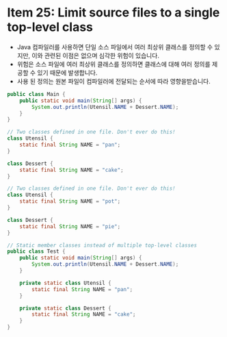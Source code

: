 # Item 25: Limit source files to a single top-level class

* Java 컴파일러를 사용하면 단일 소스 파일에서 여러 최상위 클래스를 정의할 수 있지만, 이와 관련된 이점은 없으며 심각한 위험이 있습니다.
* 위험은 소스 파일에 여러 최상위 클래스를 정의하면 클래스에 대해 여러 정의를 제공할 수 있기 때문에 발생합니다.
* 사용 된 정의는 원본 파일이 컴파일러에 전달되는 순서에 따라 영향을받습니다.

```java
public class Main {
    public static void main(String[] args) {
        System.out.println(Utensil.NAME + Dessert.NAME);
    }
}
```

```java
// Two classes defined in one file. Don't ever do this!
class Utensil {
    static final String NAME = "pan";
}

class Dessert {
    static final String NAME = "cake";
}
```

```java
// Two classes defined in one file. Don't ever do this!
class Utensil {
    static final String NAME = "pot";
}

class Dessert {
    static final String NAME = "pie";
}
```

```java
// Static member classes instead of multiple top-level classes
public class Test {
    public static void main(String[] args) {
        System.out.println(Utensil.NAME + Dessert.NAME);
    }

    private static class Utensil {
        static final String NAME = "pan";
    }

    private static class Dessert {
        static final String NAME = "cake";
    }
}